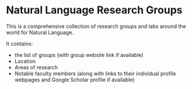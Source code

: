 # Natural Language Research Groups
This is a comprehensive collection of research groups and labs around the world for Natural Language.

It contains:
* the list of groups (with group website link if available)
* Location
* Areas of research
* Notable faculty members (along with links to their individual profile webpages and Google Scholar profile if available)

